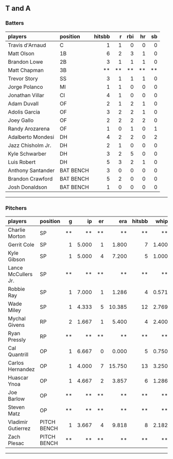## T and A

### Batters

 
|players           |position  | hitsbb|  r| rbi| hr| sb| 
|:-----------------|:---------|------:|--:|---:|--:|--:| 
|Travis d'Arnaud   |C         |      1|  1|   0|  0|  0| 
|Matt Olson        |1B        |      6|  2|   3|  1|  0| 
|Brandon Lowe      |2B        |      3|  1|   1|  1|  0| 
|Matt Chapman      |3B        |     **| **|  **| **| **| 
|Trevor Story      |SS        |      3|  1|   1|  1|  0| 
|Jorge Polanco     |MI        |      1|  1|   0|  0|  0| 
|Jonathan Villar   |CI        |      4|  1|   0|  0|  0| 
|Adam Duvall       |OF        |      2|  1|   2|  1|  0| 
|Adolis Garcia     |OF        |      3|  2|   2|  1|  0| 
|Joey Gallo        |OF        |      2|  2|   2|  2|  0| 
|Randy Arozarena   |OF        |      1|  0|   1|  0|  1| 
|Adalberto Mondesi |DH        |      4|  2|   2|  0|  2| 
|Jazz Chisholm Jr. |DH        |      2|  1|   0|  0|  0| 
|Kyle Schwarber    |DH        |      3|  2|   5|  0|  0| 
|Luis Robert       |DH        |      5|  3|   2|  1|  0| 
|Anthony Santander |BAT BENCH |      3|  0|   0|  0|  0| 
|Brandon Crawford  |BAT BENCH |      5|  2|   0|  0|  0| 
|Josh Donaldson    |BAT BENCH |      1|  0|   0|  0|  0| 


* * *

### Pitchers

 
|players             |position    |  g|    ip| er|    era| hitsbb|  whip| so|  w| sv| 
|:-------------------|:-----------|--:|-----:|--:|------:|------:|-----:|--:|--:|--:| 
|Charlie Morton      |SP          | **|    **| **|     **|     **|    **| **| **| **| 
|Gerrit Cole         |SP          |  1| 5.000|  1|  1.800|      7| 1.400|  7|  1|  0| 
|Kyle Gibson         |SP          |  1| 5.000|  4|  7.200|      5| 1.000|  7|  0|  0| 
|Lance McCullers Jr. |SP          | **|    **| **|     **|     **|    **| **| **| **| 
|Robbie Ray          |SP          |  1| 7.000|  1|  1.286|      4| 0.571| 13|  1|  0| 
|Wade Miley          |SP          |  1| 4.333|  5| 10.385|     12| 2.769|  1|  0|  0| 
|Mychal Givens       |RP          |  2| 1.667|  1|  5.400|      4| 2.400|  2|  0|  1| 
|Ryan Pressly        |RP          | **|    **| **|     **|     **|    **| **| **| **| 
|Cal Quantrill       |OP          |  1| 6.667|  0|  0.000|      5| 0.750|  4|  1|  0| 
|Carlos Hernandez    |OP          |  1| 4.000|  7| 15.750|     13| 3.250|  3|  0|  0| 
|Huascar Ynoa        |OP          |  1| 4.667|  2|  3.857|      6| 1.286|  8|  0|  0| 
|Joe Barlow          |OP          | **|    **| **|     **|     **|    **| **| **| **| 
|Steven Matz         |OP          | **|    **| **|     **|     **|    **| **| **| **| 
|Vladimir Gutierrez  |PITCH BENCH |  1| 3.667|  4|  9.818|      8| 2.182|  0|  0|  0| 
|Zach Plesac         |PITCH BENCH | **|    **| **|     **|     **|    **| **| **| **| 


* * *


